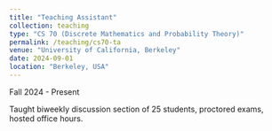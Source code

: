 ```yaml
---
title: "Teaching Assistant"
collection: teaching
type: "CS 70 (Discrete Mathematics and Probability Theory)"
permalink: /teaching/cs70-ta
venue: "University of California, Berkeley"
date: 2024-09-01
location: "Berkeley, USA"
---
```

Fall 2024 - Present

Taught biweekly discussion section of 25 students, proctored exams, hosted office hours.